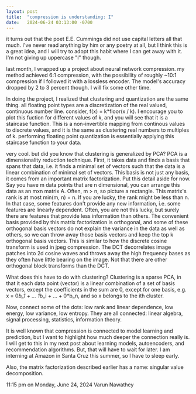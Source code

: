 ```yaml
---
layout: post
title:  "compression is understanding: I"
date:   2024-06-24 03:13:00 -0700
---
```


it turns out that the poet E.E. Cummings did not use capital letters all that much. I've never read anything by him or any poetry at all, but I think this is a great idea, and I will try to adopt this habit where I can get away with it. I'm not giving up uppercase "I" though.

last month, I wrapped up a project about neural network compression. my method achieved 6:1 compression, with the possibility of roughly ~10:1 compression if I followed it with a lossless encoder. The model's accuracy dropped by 2 to 3 percent though. I will fix some other time.  

In doing the project, I realized that clustering and quantization are the same thing. all floating point types are a discretization of the real valued, continuous number line. consider, f(x) =  k*floor(x / k). I encourage you to plot this fuction for different values of k, and you will see that it is a staircase function. This is a non-invertible mapping from continous values to discrete values, and it is the same as clustering real numbers to multiples of k. performing floating point quantization is essentially applying this staircase function to your data.  

very cool. but did you know that clustering is generalized by PCA? PCA is a dimensionality reduction technique. First, it takes data and finds a basis that spans that data, i.e. it finds a minimal set of vectors such that the data is a linear combination of minimal set of vectors. This basis is not just any basis, it comes from an important matrix factorization. Put this detail aside for now. Say you have m data points that are n dimensional, you can arrange this data as an mxn matrix A. Often, m > n, so picture a rectangle. This matrix's rank is at most min(m, n) = n. If you are lucky, the rank might be less than n. In that case, some features don't provide any new information, i.e. some features are linearly dependent. Often, you are not this lucky, but surely there are features that provide less information than others. The convenient basis provided by this matrix factorization is orthogonal, and some of these orthogonal basis vectors do not explain the variance in the data as well as others, so we can throw away those basis vectors and keep the top k orthogonal basis vectors. This is similar to how the discrete cosine transform is used in jpeg compression. The DCT decorrelates image patches into 2d cosine waves and throws away the high frequency bases as they often have little bearing on the image. Not that there are other orthogonal block transforms than the DCT.  

What does this have to do with clustering? Clustering is a sparse PCA, in that it each data point (vector) is a linear combination of a set of basis vectors, except the coefficients in the sum are 0, except for one basis, e.g. x = 0*b_1 + ... 1*b_i + ... + 0*b_n, and so x belongs to the ith cluster.  

Now, connect some of the dots: low rank and linear dependence, low energy, low variance, low entropy. They are all connected: linear algebra, signal processing, statistics, information theory.

It is well known that compression is connected to model learning and prediction, but I want to highlight how much deeper the connection really is.
I will get to this in my next post about learning models, autoencoders, and recommendation algorithms. But, that will have to wait for later. I am interning at Amazon in Santa Cruz this summer, so I have to sleep early.  

Also, the matrix factorization described earlier has a name: singular value decomposition.

11:15 pm on Monday, June 24, 2024
Varun Nawathey
